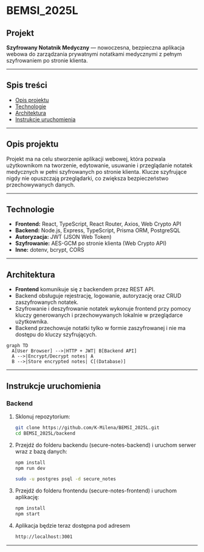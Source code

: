 # BEMSI_2025L

## Projekt
**Szyfrowany Notatnik Medyczny** — nowoczesna, bezpieczna aplikacja webowa do zarządzania prywatnymi notatkami medycznymi z pełnym szyfrowaniem po stronie klienta.

---

## Spis treści
- [Opis projektu](#opis-projektu)
- [Technologie](#technologie)
- [Architektura](#architektura)
- [Instrukcje uruchomienia](#instrukcje-uruchomienia)
---

## Opis projektu
Projekt ma na celu stworzenie aplikacji webowej, która pozwala użytkownikom na tworzenie, edytowanie, usuwanie i przeglądanie notatek medycznych w pełni szyfrowanych po stronie klienta. Klucze szyfrujące nigdy nie opuszczają przeglądarki, co zwiększa bezpieczeństwo przechowywanych danych.

---

## Technologie
- **Frontend:** React, TypeScript, React Router, Axios, Web Crypto API
- **Backend:** Node.js, Express, TypeScript, Prisma ORM, PostgreSQL
- **Autoryzacja:** JWT (JSON Web Token)
- **Szyfrowanie:** AES-GCM po stronie klienta (Web Crypto API)
- **Inne:** dotenv, bcrypt, CORS

---

## Architektura
- **Frontend** komunikuje się z backendem przez REST API.
- Backend obsługuje rejestrację, logowanie, autoryzację oraz CRUD zaszyfrowanych notatek.
- Szyfrowanie i deszyfrowanie notatek wykonuje frontend przy pomocy kluczy generowanych i przechowywanych lokalnie w przeglądarce użytkownika.
- Backend przechowuje notatki tylko w formie zaszyfrowanej i nie ma dostępu do kluczy szyfrujących.

```mermaid
graph TD
  A[User Browser] -->|HTTP + JWT| B[Backend API]
  A -->|Encrypt/Decrypt notes| A
  B -->|Store encrypted notes| C[(Database)]
```
---

## Instrukcje uruchomienia

### Backend
1. Sklonuj repozytorium:
   ```bash
   git clone https://github.com/K-Milena/BEMSI_2025L.git
   cd BEMSI_2025L/backend
   ```
  
2. Przejdź do folderu backendu (secure-notes-backend) i uruchom serwer wraz z bazą danych:
    ```bash
    npm install
    npm run dev
    ```
    
    ```bash
    sudo -u postgres psql -d secure_notes
    ```
    
3. Przejdź do folderu frontendu (secure-notes-frontend) i uruchom aplikację:
    ```bash
    npm install
    npm start
    ```

4. Aplikacja będzie teraz dostępna pod adresem 
    ```bash
    http://localhost:3001
    ```

---

